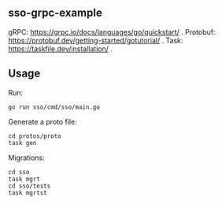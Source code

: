 ## sso-grpc-example

gRPC:       https://grpc.io/docs/languages/go/quickstart/ .
Protobuf:   https://protobuf.dev/getting-started/gotutorial/ .
Task:       https://taskfile.dev/installation/ .

## Usage

Run:
```
go run sso/cmd/sso/main.go
```
Generate a proto file:
```
cd protos/proto
task gen
```
Migrations:
```
cd sso
task mgrt
cd sso/tests
task mgrtst
```

